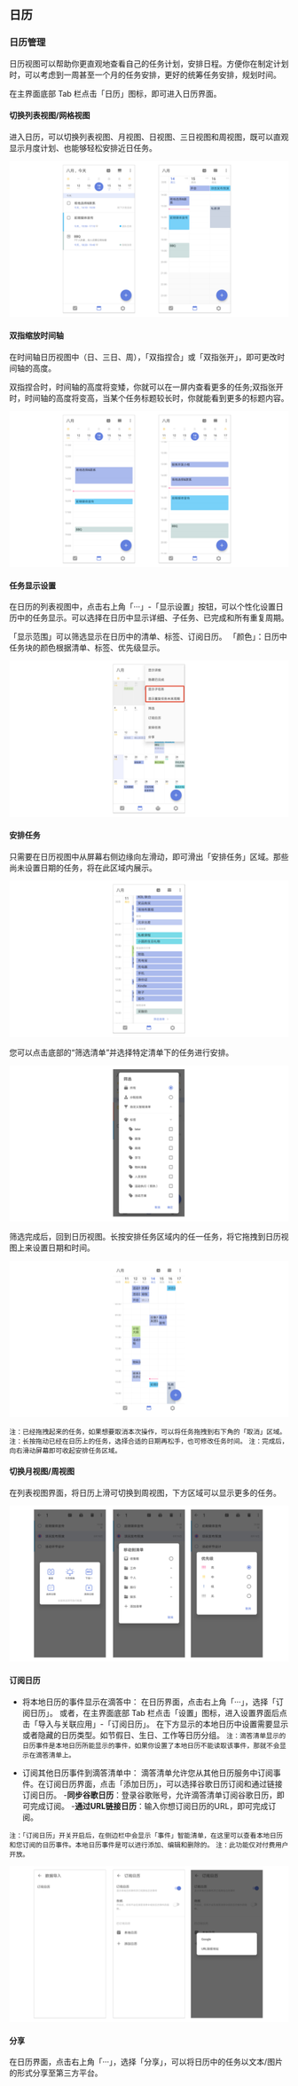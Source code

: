 ## 日历
### 日历管理

日历视图可以帮助你更直观地查看自己的任务计划，安排日程。方便你在制定计划时，可以考虑到一周甚至一个月的任务安排，更好的统筹任务安排，规划时间。

在主界面底部 Tab 栏点击「日历」图标，即可进入日历界面。

#### 切换列表视图/网格视图

进入日历，可以切换列表视图、月视图、日视图、三日视图和周视图，既可以直观显示月度计划、也能够轻松安排近日任务。

![](../images/android/calendar.png)

#### 双指缩放时间轴
在时间轴日历视图中（日、三日、周），「双指捏合」或「双指张开」，即可更改时间轴的高度。

双指捏合时，时间轴的高度将变矮，你就可以在一屏内查看更多的任务;双指张开时，时间轴的高度将变高，当某个任务标题较长时，你就能看到更多的标题内容。

![pinchtozoomand](../images/android/andpinchtozoom.png)

#### 任务显示设置

在日历的列表视图中，点击右上角「···」-「显示设置」按钮，可以个性化设置日历中的任务显示。可以选择在日历中显示详细、子任务、已完成和所有重复周期。

「显示范围」可以筛选显示在日历中的清单、标签、订阅日历。
「颜色」：日历中任务块的颜色根据清单、标签、优先级显示。

![](../images/android/xianshizirenwu.png)

#### 安排任务

只需要在日历视图中从屏幕右侧边缘向左滑动，即可滑出「安排任务」区域。那些尚未设置日期的任务，将在此区域内展示。

![adrarrangetask1](../images/android/a111.png)

您可以点击底部的“筛选清单”并选择特定清单下的任务进行安排。

![adrarrangetask2](../images/android/A42.png)

筛选完成后，回到日历视图。长按安排任务区域内的任一任务，将它拖拽到日历视图上来设置日期和时间。

![adrarrnagetask3](../images/android/A43.png)

`注：已经拖拽起来的任务，如果想要取消本次操作，可以将任务拖拽到右下角的「取消」区域。` `注：长按拖动已经在日历上的任务，选择合适的日期再松手，也可修改任务时间。` `注：完成后，向右滑动屏幕即可收起安排任务区域。`

#### 切换月视图/周视图

在列表视图界面，将日历上滑可切换到周视图，下方区域可以显示更多的任务。

![](../images/android/slide.png)

#### 订阅日历

* 将本地日历的事件显示在滴答中：
  在日历界面，点击右上角「···」，选择「订阅日历」。
	或者，在主界面底部 Tab 栏点击「设置」图标，进入设置界面后点击「导入与关联应用」-「订阅日历」。 在下方显示的本地日历中设置需要显示或者隐藏的日历类型。如节假日、生日、工作等日历分组。
  `注：滴答清单显示的日历事件是本地日历所能显示的事件，如果你设置了本地日历不能读取该事件，那就不会显示在滴答清单上。`

* 订阅其他日历事件到滴答清单中：
  滴答清单允许您从其他日历服务中订阅事件。在订阅日历界面，点击「添加日历」，可以选择谷歌日历订阅和通过链接订阅日历。 -**同步谷歌日历**：登录谷歌账号，允许滴答清单订阅谷歌日历，即可完成订阅。 -**通过URL链接日历**：输入你想订阅日历的URL，即可完成订阅。

`注：「订阅日历」开关开启后，在侧边栏中会显示「事件」智能清单，在这里可以查看本地日历和您订阅的日历事件。本地日历事件是可以进行添加、编辑和删除的。`
`注：此功能仅对付费用户开放。`

![](../images/android/subscribe.png)

#### 分享
在日历界面，点击右上角「···」，选择「分享」，可以将日历中的任务以文本/图片的形式分享至第三方平台。


